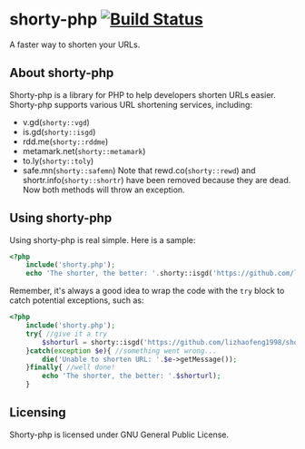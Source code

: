 shorty-php [![Build Status](https://travis-ci.org/lizhaofeng1998/shorty-php.png)](https://travis-ci.org/lizhaofeng1998/shorty-php)
==========

A faster way to shorten your URLs.

About shorty-php
----------
Shorty-php is a library for PHP to help developers shorten URLs easier. Shorty-php supports various URL shortening services, including:
* v.gd(`shorty::vgd`)
* is.gd(`shorty::isgd`)
* rdd.me(`shorty::rddme`)
* metamark.net(`shorty::metamark`)
* to.ly(`shorty::toly`)
* safe.mn(`shorty::safemn`)
Note that rewd.co(`shorty::rewd`) and shortr.info(`shorty::shortr`) have been removed because they are dead. Now both methods 
will throw an exception.

Using shorty-php
----------
Using shorty-php is real simple. Here is a sample:
```php
<?php
	include('shorty.php');
	echo 'The shorter, the better: '.shorty::isgd('https://github.com/lizhaofeng1998/shorty-php');
```
Remember, it's always a good idea to wrap the code with the `try` block to catch potential exceptions, such as:
```php
<?php
	include('shorty.php');
	try{ //give it a try
		$shorturl = shorty::isgd('https://github.com/lizhaofeng1998/shorty-php');
	}catch(exception $e){ //something went wrong...
		die('Unable to shorten URL: '.$e->getMessage());
	}finally{ //well done!
		echo 'The shorter, the better: '.$shorturl);
	}
```

Licensing
----------
Shorty-php is licensed under GNU General Public License.
